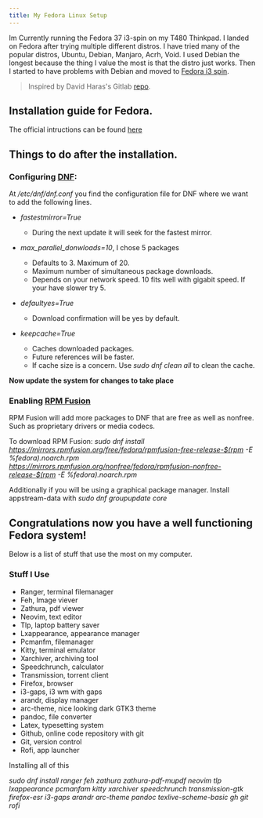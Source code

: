 ```yaml
---
title: My Fedora Linux Setup
---
```

Im Currently running the Fedora 37 i3-spin on my T480 Thinkpad. I landed on Fedora after trying multiple different distros. I have tried many of the popular distros, Ubuntu, Debian, Manjaro, Acrh, Void. I used Debian the longest because the thing I value the most is that the distro just works. Then I started to have problems with Debian and moved to [Fedora i3 spin](https://spins.fedoraproject.org/fi/i3/).

> Inspired by David Haras's Gitlab [repo](https://gitlab.com/daveharas/fedora-i3-config).

## Installation guide for Fedora.
 The official intructions can be found [here](https://docs.fedoraproject.org/en-US/fedora/f36/install-guide/)

## Things to do after the installation.

### Configuring [DNF](https://dnf.readthedocs.io/en/latest/conf_ref.html):

At */etc/dnf/dnf.conf* you find the configuration file for DNF where we want to add the following lines.

+ *fastestmirror=True*
	+ During the next update it will seek for the fastest mirror. 

+ *max_parallel_donwloads=10*, I chose 5 packages
	+ Defaults to 3. Maximum of 20.
	+ Maximum number of simultaneous package downloads. 
	+ Depends on your network speed. 10 fits well with gigabit speed. If your have slower try 5.

+ *defaultyes=True*
	+ Download confirmation will be yes by default.
	

+ *keepcache=True*
	+ Caches downloaded packages.
	+ Future references will be faster.
	+ If cache size is a concern. Use *sudo dnf clean all* to clean the cache.

**Now update the system for changes to take place**

### Enabling [RPM Fusion](https://rpmfusion.org/Configuration)

RPM Fusion will add more packages to DNF that are free as well as nonfree. Such as proprietary drivers or media codecs.

To download RPM Fusion: *sudo dnf install https://mirrors.rpmfusion.org/free/fedora/rpmfusion-free-release-$(rpm -E %fedora).noarch.rpm https://mirrors.rpmfusion.org/nonfree/fedora/rpmfusion-nonfree-release-$(rpm -E %fedora).noarch.rpm*

Additionally if you will be using a graphical package manager. Install appstream-data with *sudo dnf groupupdate core*

## Congratulations now you have a **well** functioning Fedora system!
Below is a list of stuff that use the most on my computer.

### Stuff I Use

+ Ranger, terminal filemanager
+ Feh, Image viever
+ Zathura, pdf viewer
+ Neovim, text editor
+ Tlp, laptop battery saver
+ Lxappearance, appearance manager
+ Pcmanfm, filemanager
+ Kitty, terminal emulator
+ Xarchiver, archiving tool
+ Speedchrunch, calculator
+ Transmission, torrent client
+ Firefox, browser
+ i3-gaps, i3 wm with gaps
+ arandr, display manager
+ arc-theme, nice looking dark GTK3 theme
+ pandoc, file converter
+ Latex, typesetting system
+ Github, online code repository with git
+ Git, version control 
+ Rofi, app launcher

Installing all of this

*sudo dnf install ranger feh zathura zathura-pdf-mupdf neovim tlp lxappearance pcmanfam kitty xarchiver speedchrunch transmission-gtk firefox-esr i3-gaps arandr arc-theme pandoc texlive-scheme-basic gh git rofi*
